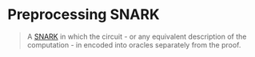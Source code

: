 # Preprocessing SNARK
> A [SNARK](./snark.md) in which the circuit - or any equivalent description of the computation - in encoded into oracles separately from the proof.